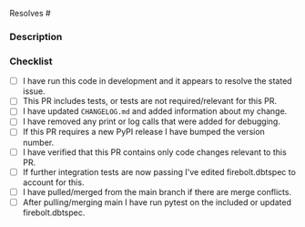 <!---
  The PR title should indicate what has changed and should be in the active voice,
  e.g. "Added new macro to enable x" or "Fixed run twice bug".
  This makes auto-generated release notes more valuable, as they use PR titles,
  not descriptions. Note that PR titles must be prefixed with specific _lowercased_
  prefixes followed by a colon. Allowable prefixes are:
  • feat: A new feature
  • fix: A bug fix
  • docs: Documentation-only changes
  • style: Changes that do not affect the meaning of the code (white-space, formatting, missing semi-colons, etc)
  • refactor: A code change that neither fixes a bug nor adds a feature
  • perf: A code change that improves performance
  • test: Adding missing tests or correcting existing tests
  • build: Changes that affect the build system or external dependencies (example scopes: gulp, broccoli, npm)
  • ci: Changes to our CI configuration files and scripts (example scopes: Travis, Circle, BrowserStack, SauceLabs)
  • chore: Other changes that don't modify src or test files
  • revert: Reverts a previous commit
-->

<!---
  Include the number of the issue addressed by this PR above if applicable.
-->
Resolves #

### Description

<!---
  Describe the Pull Request here. Why were the changes made?
  Add any references and info to help reviewers understand your changes.
  Include any tradeoffs you considered.
-->

### Checklist

- [ ] I have run this code in development and it appears to resolve the stated issue.
- [ ] This PR includes tests, or tests are not required/relevant for this PR.
- [ ] I have updated `CHANGELOG.md` and added information about my change.
- [ ] I have removed any print or log calls that were added for debugging.
- [ ] If this PR requires a new PyPI release I have bumped the version number.
- [ ] I have verified that this PR contains only code changes relevant to this PR.
- [ ] If further integration tests are now passing I've edited firebolt.dbtspec to account for this.
- [ ] I have pulled/merged from the main branch if there are merge conflicts.
- [ ] After pulling/merging main I have run pytest on the included or updated firebolt.dbtspec.
